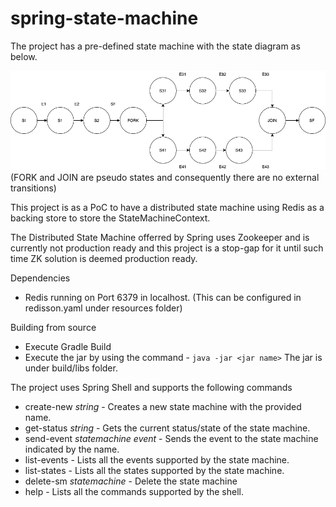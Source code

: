 # spring-state-machine

The project has a pre-defined state machine with the state diagram as below.

![POC.png](src/main/resources/POC.png?raw=true)
(FORK and JOIN are pseudo states and consequently there are no external transitions)

This project is as a PoC to have a distributed state machine using Redis as a backing store to store the StateMachineContext. 

The Distributed State Machine offerred by Spring uses Zookeeper and is currently not production ready and this project is a stop-gap for it until such time ZK solution is deemed production ready. 

Dependencies

* Redis running on Port 6379 in localhost. (This can be configured in redisson.yaml under resources folder)


Building from source

* Execute Gradle Build
* Execute the jar by using the command - `java -jar <jar name>` The jar is under build/libs folder.

The project uses Spring Shell and supports the following commands

* create-new _string_ - Creates a new state machine with the provided name. 
* get-status _string_ - Gets the current status/state of the state machine.
* send-event _statemachine_ _event_ - Sends the event to the state machine indicated by the name. 
* list-events - Lists all the events supported by the state machine. 
* list-states - Lists all the states supported by the state machine. 
* delete-sm _statemachine_ - Delete the state machine
* help - Lists all the commands supported by the shell.

